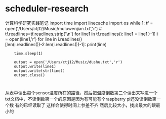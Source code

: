 scheduler-research
==================

计算科学研究实践笔记
import time
import linecache
import os
while 1:
    tf = open('/Users/ctj12/Music/muluwenjian.txt','r')
    #    tf.readlines=tf.readlines.strip('\n')
    for line1 in tf.readlines():
        line1 = line1[:-1]
        i = open(line1,'r')
        for line in  i.readlines()[len(i.readlines())-2:len(i.readlines())-1]:
            print(line)
    
        time.sleep(1)
    
        output = open('/Users/ctj12/Music/dushu.txt','r')
        output.write(line1)
        output.write(str(line))
        output.close()
#
从表中读出每个sensor温度所在的路径，然后把温度倒数第二个读出来写进一个txt文档中，不读倒数第一个的原因是因为有可能有个raspberry pi还没读倒数第一个数 有的已经读取了 这样会使得时间上参差不齐
然后比较大小，找出最大的跟最小的
